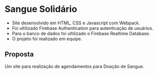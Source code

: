 # Sangue Solidário

- Site desenvolvido em HTML, CSS e Javascript com Webpack.
- Foi ultilizado Firebase Authentication para autenticação de usuários.
- Para o banco de dados foi ultilizado o Firebase Realtime Database.
- O projeto foi realizado em equipe.

## Proposta

Um site para realização de agendamentos para Doação de Sangue.

